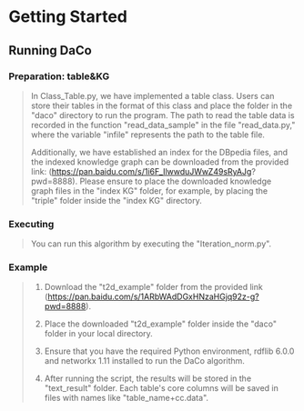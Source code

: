 # Getting Started
## Running DaCo
### Preparation: table&KG
>In Class_Table.py, we have implemented a table class. Users can store their tables in the format of this class and place the folder in the "daco" directory to run the program. The path to read the table data is recorded in the function "read_data_sample" in the file "read_data.py," where the variable "infile" represents the path to the table file. 
>
>Additionally, we have established an index for the DBpedia files, and the indexed knowledge graph can be downloaded from the provided link: (https://pan.baidu.com/s/1i6F_IlwwduJWwZ49sRyAJg? pwd=8888). Please ensure to place the downloaded knowledge graph files in the "index KG" folder, for example, by placing the "triple" folder inside the "index KG" directory.
### Executing
>You can run this algorithm by executing the "Iteration_norm.py".
### Example
> 1. Download the "t2d_example" folder from the provided link (https://pan.baidu.com/s/1ARbWAdDGxHNzaHGjq92z-g?pwd=8888).
> 
> 2. Place the downloaded "t2d_example" folder inside the "daco" folder in your local directory.
>
> 3. Ensure that you have the required Python environment, rdflib 6.0.0 and networkx 1.11 installed to run the DaCo algorithm.
>
>4. After running the script, the results will be stored in the "text_result" folder. Each table's core columns will be saved in files with names like "table_name+cc.data".
